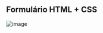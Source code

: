 ## Formulário HTML + CSS

![image](https://user-images.githubusercontent.com/63453751/197441177-a3692079-a96a-4034-9af1-f828648ccddd.png)
